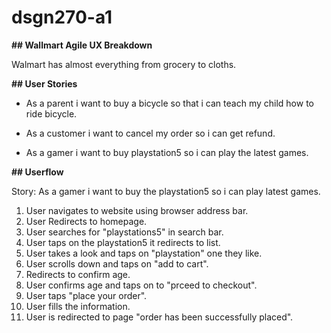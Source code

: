 # dsgn270-a1
**## Wallmart Agile UX Breakdown**

Walmart has almost everything from grocery to cloths.

**## User Stories**

* As a parent i want to buy a bicycle so that i can teach my child how to ride bicycle. 

* As a customer i want to cancel my order so i can get refund.

* As a gamer i want to buy playstation5 so i can play the latest games.

**## Userflow**

Story: As a gamer i want to buy the playstation5 so i can play latest games.

1. User navigates to website using browser address bar.
2. User Redirects to homepage.
3. User searches for "playstations5" in search bar.
4. User taps on the playstation5 it redirects to list.
5. User takes a look  and taps on "playstation" one they like.
6. User scrolls down and taps on "add to cart".
7. Redirects to confirm age.
8. User confirms age and taps on to "prceed to checkout".
9. User taps "place your order".
10. User fills the information.
11. User is redirected to page "order has been successfully placed".


